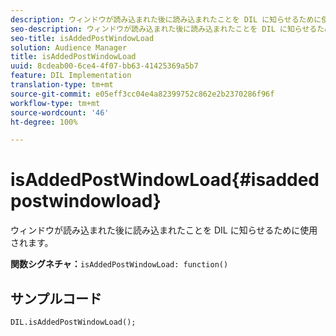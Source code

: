 ```yaml
---
description: ウィンドウが読み込まれた後に読み込まれたことを DIL に知らせるために使用されます。
seo-description: ウィンドウが読み込まれた後に読み込まれたことを DIL に知らせるために使用されます。
seo-title: isAddedPostWindowLoad
solution: Audience Manager
title: isAddedPostWindowLoad
uuid: 8cdeab00-6ce4-4f07-bb63-41425369a5b7
feature: DIL Implementation
translation-type: tm+mt
source-git-commit: e05eff3cc04e4a82399752c862e2b2370286f96f
workflow-type: tm+mt
source-wordcount: '46'
ht-degree: 100%

---
```



# isAddedPostWindowLoad{#isaddedpostwindowload}

ウィンドウが読み込まれた後に読み込まれたことを DIL に知らせるために使用されます。

**関数シグネチャ：**`isAddedPostWindowLoad: function()`

<!--
r_dil_added_post_window_load.xml
-->

## サンプルコード

```
DIL.isAddedPostWindowLoad();
```
